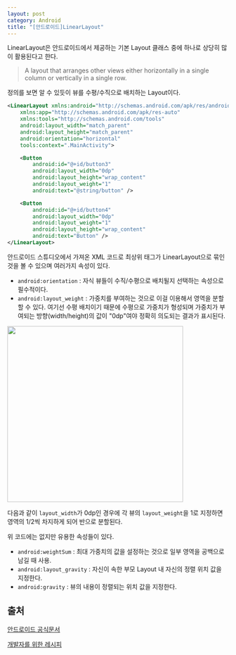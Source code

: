 ```yaml
---
layout: post
category: Android
title: "[안드로이드]LinearLayout"
---
```


LinearLayout은 안드로이드에서 제공하는 기본 Layout 클래스 중에 하나로 상당히 많이 활용된다고 한다. 

> A layout that arranges other views either horizontally in a single column or vertically in a single row. 

정의를 보면 알 수 있듯이 뷰를 수평/수직으로 배치하는 Layout이다.

```xml
<LinearLayout xmlns:android="http://schemas.android.com/apk/res/android"
    xmlns:app="http://schemas.android.com/apk/res-auto"
    xmlns:tools="http://schemas.android.com/tools"
    android:layout_width="match_parent"
    android:layout_height="match_parent"
    android:orientation="horizontal"
    tools:context=".MainActivity">

    <Button
        android:id="@+id/button3"
        android:layout_width="0dp"
        android:layout_height="wrap_content"
        android:layout_weight="1"
        android:text="@string/button" />

    <Button
        android:id="@+id/button4"
        android:layout_width="0dp"
        android:layout_weight="1"
        android:layout_height="wrap_content"
        android:text="Button" />
</LinearLayout>
```

안드로이드 스튜디오에서 가져온 XML 코드로 최상위 태그가 LinearLayout으로 묶인 것을 볼 수 있으며 여러가지 속성이 있다.

* `android:orientation` : 자식 뷰들이 수직/수평으로 배치될지 선택하는 속성으로 필수적이다.
* `android:layout_weight` : 가중치를 부여하는 것으로 이걸 이용해서 영역을 분할할 수 있다. 여기선 수평 배치이기 때문에 수평으로 가중치가 형성되며 가중치가 부여되는 방향(width/height)의 값이 "0dp"여야 정확히 의도되는 결과가 표시된다.

<img src="https://user-images.githubusercontent.com/35518072/41890754-e57ff7f8-794b-11e8-8f95-e6f8add56b81.JPG" height="400px">

다음과 같이 `layout_width`가 0dp인 경우에 각 뷰의 `layout_weight`을 1로 지정하면 영역의 1/2씩 차지하게 되어 반으로 분할된다.

위 코드에는 없지만 유용한 속성들이 있다.

* `android:weightSum` : 최대 가중치의 값을 설정하는 것으로 일부 영역을 공백으로 남길 때 사용.
* `android:layout_gravity` : 자신이 속한 부모 Layout 내 자신의 정렬 위치 값을 지정한다.
* `android:gravity` : 뷰의 내용이 정렬되는 위치 값을 지정한다.

## 출처

[안드로이드 공식문서](https://developer.android.com/reference/android/widget/LinearLayout)

[개발자를 위한 레시피](http://recipes4dev.tistory.com/66?category=658689)